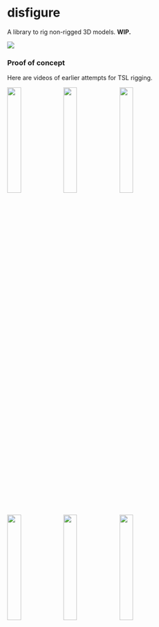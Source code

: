 # disfigure

A library to rig non-rigged 3D models. **WIP.**

[<img src="https://boytchev.github.io/disfigure/docs/snapshots/poser-prototype.jpg">](https://boytchev.github.io/disfigure/src)

### Proof of concept

Here are videos of earlier attempts for TSL rigging.

[<img style="width:25%" src="https://boytchev.github.io/disfigure/docs/snapshots/proof-of-concept-1.jpg">](https://x.com/PavelBoytchev/status/1826864700673417265) [<img style="width:25%" src="https://boytchev.github.io/disfigure/docs/snapshots/proof-of-concept-2.jpg">](https://x.com/PavelBoytchev/status/1829064887701577986) [<img style="width:25%" src="https://boytchev.github.io/disfigure/docs/snapshots/proof-of-concept-3.jpg">](https://x.com/PavelBoytchev/status/1907372989005320407)

[<img style="width:25%" src="https://boytchev.github.io/disfigure/docs/snapshots/proof-of-concept-4.jpg">](https://x.com/PavelBoytchev/status/1908635265381655037) [<img style="width:25%" src="https://boytchev.github.io/disfigure/docs/snapshots/proof-of-concept-5.jpg">](https://x.com/PavelBoytchev/status/1909507775899517103) [<img style="width:25%" src="https://boytchev.github.io/disfigure/docs/snapshots/proof-of-concept-6.jpg">](https://x.com/PavelBoytchev/status/1910048442287862045)

